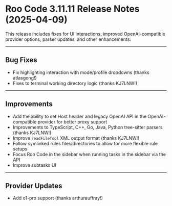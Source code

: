 # Roo Code 3.11.11 Release Notes (2025-04-09)

This release includes fixes for UI interactions, improved OpenAI-compatible provider options, parser updates, and other enhancements.

---

## Bug Fixes

*   Fix highlighting interaction with mode/profile dropdowns (thanks atlasgong!)
*   Fixes to terminal working directory logic (thanks KJ7LNW!)

---

## Improvements

*   Add the ability to set Host header and legacy OpenAI API in the OpenAI-compatible provider for better proxy support
*   Improvements to TypeScript, C++, Go, Java, Python tree-sitter parsers (thanks KJ7LNW!)
*   Improve `readFileTool` XML output format (thanks KJ7LNW!)
*   Follow symlinked rules files/directories to allow for more flexible rule setups
*   Focus Roo Code in the sidebar when running tasks in the sidebar via the API
*   Improve subtasks UI

---

## Provider Updates

*   Add o1-pro support (thanks arthurauffray!)